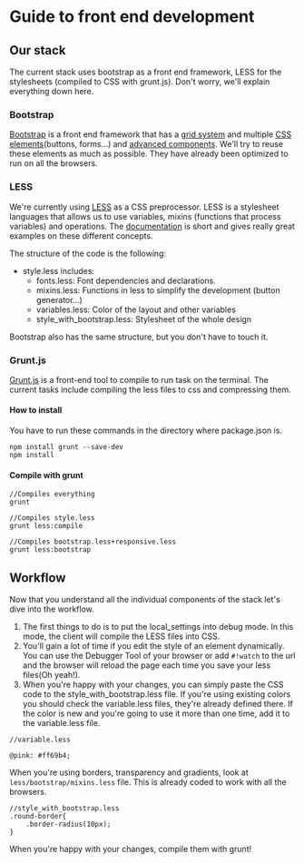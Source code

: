 # Guide to front end development

## Our stack

The current stack uses bootstrap as a front end framework, LESS for the stylesheets (compiled to CSS with grunt.js). Don't worry, we'll explain everything down here.

### Bootstrap

[Bootstrap](http://getbootstrap.com/2.3.2/) is a front end framework that has a [grid system](http://getbootstrap.com/2.3.2/scaffolding.html) and multiple [CSS elements](http://getbootstrap.com/2.3.2/base-css.html)(buttons, forms...) and [advanced components](http://getbootstrap.com/2.3.2/components.html). We'll try to reuse these elements as much as possible. They have already been optimized to run on all the browsers.

### LESS

We're currently using [LESS](http://lesscss.org/) as a CSS preprocessor. LESS is a stylesheet languages that allows us to use variables, mixins (functions that process variables) and operations.
The [documentation](http://lesscss.org/) is short and gives really great examples on these different concepts.

The structure of the code is the following:


- style.less includes:
	- fonts.less: Font dependencies and declarations.
	- mixins.less: Functions in less to simplify the development (button generator...)
	- variables.less: Color of the layout and other variables 
	- style_with_bootstrap.less: Stylesheet of the whole design

Bootstrap also has the same structure, but you don't have to touch it.

### Grunt.js

[Grunt.js](http://gruntjs.com/) is a front-end tool to compile to run task on the terminal. The current tasks include compiling the less files to css and compressing them. 

#### How to install

You have to run these commands in the directory where package.json is.

```
npm install grunt --save-dev
npm install
```

#### Compile with grunt


```
//Compiles everything
grunt

//Compiles style.less
grunt less:compile

//Compiles bootstrap.less+responsive.less
grunt less:bootstrap
```


## Workflow

Now that you understand all the individual components of the stack let's dive into the workflow.

1. The first things to do is to put the local_settings into debug mode. In this mode, the client will compile the LESS files into CSS. 
2. You'll gain a lot of time if you edit the style of an element dynamically. You can use the Debugger Tool of your browser or add `#!watch` to the url and the browser will reload the page each time you save your less files(Oh yeah!).
3. When you're happy with your changes, you can simply paste the CSS code to the style_with_bootstrap.less file. If you're using existing colors you should check the variable.less files, they're already defined there. If the color is new and you're going to use it more than one time, add it to the variable.less file. 

```
//variable.less

@pink: #ff69b4;
```

When you're using borders, transparency and gradients, look at `less/bootstrap/mixins.less` file. This is already coded to work with all the browsers.

```
//style_with_bootstrap.less
.round-border{
	.border-radius(10px);
}
```

When you're happy with your changes, compile them with grunt!

